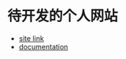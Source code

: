 # 待开发的个人网站
- [site link](https://gujiawen777.github.io/mkdocs-site/)
- [documentation](https://www.mkdocs.org/)
